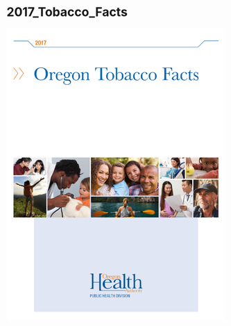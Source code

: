 # 2017_Tobacco_Facts
![](https://github.com/pmleffers/2017_Tobacco_Facts/blob/master/OTF_2017_Cover.png)
